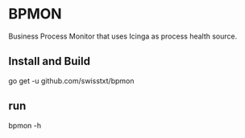 # BPMON

Business Process Monitor that uses Icinga as process health source.

## Install and Build
go get -u github.com/swisstxt/bpmon

## run
bpmon -h
